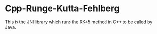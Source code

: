 # Cpp-Runge-Kutta-Fehlberg

This is the JNI library which runs the RK45 method in C++ to be called by Java.
